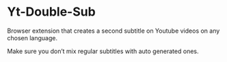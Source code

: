 # Yt-Double-Sub

Browser extension that creates a second subtitle on Youtube videos on any chosen language.

Make sure you don’t mix regular subtitles with auto generated ones.
